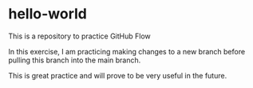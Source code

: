 # hello-world
This is a repository to practice GitHub Flow

In this exercise, I am practicing making changes to a new branch before pulling this branch into the main branch.

This is great practice and will prove to be very useful in the future.
